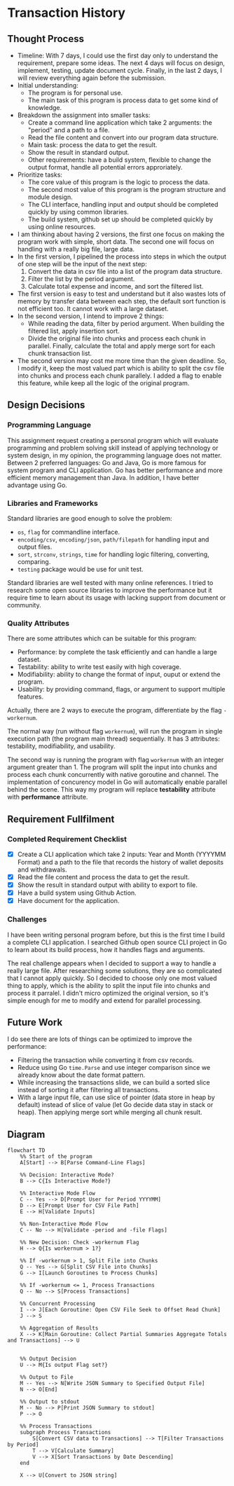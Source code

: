 # Transaction History

## Thought Process

- Timeline: With 7 days, I could use the first day only to understand the requirement, prepare some ideas. The next 4 days will focus on design, implement, testing, update document cycle. Finally, in the last 2 days, I will review everything again before the submission.
- Initial understanding:
  - The program is for personal use.
  - The main task of this program is process data to get some kind of knowledge.
- Breakdown the assignment into smaller tasks:
  - Create a command line application which take 2 arguments: the "period" and a path to a file.
  - Read the file content and convert into our program data structure.
  - Main task: process the data to get the result.
  - Show the result in standard output.
  - Other requirements: have a build system, flexible to change the output format, handle all potential errors approriately.
- Prioritize tasks:
  - The core value of this program is the logic to process the data.
  - The second most value of this program is the program structure and module design.
  - The CLI interface, handling input and output should be completed quickly by using common libraries.
  - The build system, github set up should be completed quickly by using online resources.
- I am thinking about having 2 versions, the first one focus on making the program work with simple, short data. The second one will focus on handling with a really big file, large data.
- In the first version, I pipelined the process into steps in which the output of one step will be the input of the next step:
  1. Convert the data in csv file into a list of the program data structure.
  2. Filter the list by the period argument.
  3. Calculate total expense and income, and sort the filtered list.
- The first version is easy to test and understand but it also wastes lots of memory by transfer data between each step, the default sort function is not efficient too. It cannot work with a large dataset.
- In the second version, I intend to improve 2 things:
  - While reading the data, filter by period argument. When building the filtered list, apply insertion sort.
  - Divide the original file into chunks and process each chunk in parallel. Finally, calculate the total and apply merge sort for each chunk transaction list.
- The second version may cost me more time than the given deadline. So, I modify it, keep the most valued part which is ability to split the csv file into chunks and process each chunk parallely. I added a flag to enable this feature, while keep all the logic of the original program.

## Design Decisions

### Programming Language

This assignment request creating a personal program which will evaluate programming and problem solving skill instead of applying technology or system design, in my opinion, the programming language does not matter. Between 2 preferred languages: Go and Java, Go is more famous for system program and CLI application. Go has better performance and more efficient memory management than Java. In addition, I have better advantage using Go.

### Libraries and Frameworks

Standard libraries are good enough to solve the problem:

- `os`, `flag` for commandline interface.
- `encoding/csv`, `encoding/json`, `path/filepath` for handling input and output files.
- `sort`, `strconv`, `strings`, `time` for handling logic filtering, converting, comparing.
- `testing` package would be use for unit test.

Standard libraries are well tested with many online references. I tried to research some open source libraries to improve the performance but it require time to learn about its usage with lacking support from document or community.

### Quality Attributes

There are some attributes which can be suitable for this program:

- Performance: by complete the task efficiently and can handle a large dataset.
- Testability: ability to write test easily with high coverage.
- Modifiability: ability to change the format of input, ouput or extend the program.
- Usability: by providing command, flags, or argument to support multiple features.

Actually, there are 2 ways to execute the program, differentiate by the flag `-workernum`.

The normal way (run without flag `workernum`), will run the program in single execution path (the program main thread) sequentially. It has 3 attributes: testability, modifiability, and usability.

The second way is running the program with flag `workernum` with an integer argument greater than 1. The program will split the input into chunks and process each chunk concurrently with native goroutine and channel. The implementation of concurency model in Go will automatically enable parallel behind the scene. This way my program will replace **testability** attribute with **performance** attribute.

## Requirement Fullfilment

### Completed Requirement Checklist

- [x] Create a CLI application which take 2 inputs: Year and Month (YYYYMM Format) and a path to the file that records the history of wallet deposits and withdrawals.
- [x] Read the file content and process the data to get the result.
- [x] Show the result in standard output with ability to export to file.
- [x] Have a build system using Github Action.
- [x] Have document for the application.

### Challenges

I have been writing personal program before, but this is the first time I build a complete CLI application. I searched Github open source CLI project in Go to learn about its build process, how it handles flags and arguments.

The real challenge appears when I decided to support a way to handle a really large file. After researching some solutions, they are so complicated that I cannot apply quickly. So I decided to choose only one most valued thing to apply, which is the ability to split the input file into chunks and process it parralel. I didn't micro optimized the original version, so it's simple enough for me to modify and extend for parallel processing.

## Future Work

I do see there are lots of things can be optimized to improve the performance:

- Filtering the transaction while converting it from csv records.
- Reduce using Go `time.Parse` and use integer comparison since we already know about the date format pattern.
- While increasing the transactions slide, we can build a sorted slice instead of sorting it after filtering all transactions.
- With a large input file, can use slice of pointer (data store in heap by default) instead of slice of value (let Go decide data stay in stack or heap). Then applying merge sort while merging all chunk result.

## Diagram

```mermaid
flowchart TD
    %% Start of the program
    A[Start] --> B[Parse Command-Line Flags]
    
    %% Decision: Interactive Mode?
    B --> C{Is Interactive Mode?}
    
    %% Interactive Mode Flow
    C -- Yes --> D[Prompt User for Period YYYYMM]
    D --> E[Prompt User for CSV File Path]
    E --> H[Validate Inputs]
    
    %% Non-Interactive Mode Flow
    C -- No --> H[Validate -period and -file Flags]
    
    %% New Decision: Check -workernum Flag
    H --> Q{Is workernum > 1?}
    
    %% If -workernum > 1, Split File into Chunks
    Q -- Yes --> G[Split CSV File into Chunks]
    G --> I[Launch Goroutines to Process Chunks]
    
    %% If -workernum <= 1, Process Transactions
    Q -- No --> S[Process Transactions]
    
    %% Concurrent Processing
    I --> J[Each Goroutine: Open CSV File Seek to Offset Read Chunk]
    J --> S
    
    %% Aggregation of Results
    X --> K[Main Goroutine: Collect Partial Summaries Aggregate Totals and Transactions] --> U
    
    
    %% Output Decision
    U --> M{Is output Flag set?}
    
    %% Output to File
    M -- Yes --> N[Write JSON Summary to Specified Output File]
    N --> O[End]
    
    %% Output to stdout
    M -- No --> P[Print JSON Summary to stdout]
    P --> O
    
    %% Process Transactions
    subgraph Process Transactions
        S[Convert CSV data to Transactions] --> T[Filter Transactions by Period]
        T --> V[Calculate Summary]
        V --> X[Sort Transactions by Date Descending]
    end

    X --> U[Convert to JSON string]
```
